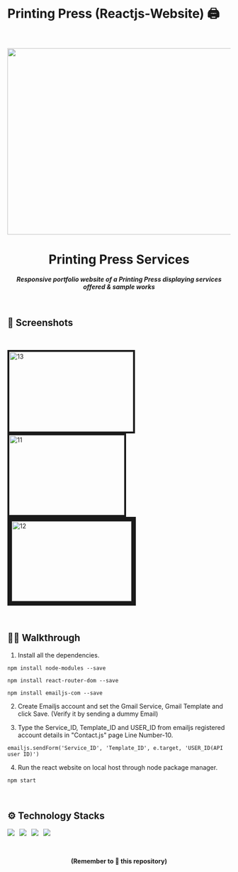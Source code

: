 # Printing Press (Reactjs-Website) 🖨
<br>
<p align="center">
  <a >
    <img src="https://github.com/U-c0de/Press-Services-React-Website/blob/main/Screenshots/vid1.gif" width="850" height="420" >
  </a>

  <h1 align="center"><b>Printing Press Services</b></h1>

  <p align="center">
    <i><b>Responsive portfolio website of  a Printing Press displaying services offered & sample works   </b></i> 
    <br />
  </p>
</p>
<br>

## 📸 Screenshots
<br>
<div class="row">
   <p> <img src="https://github.com/U-c0de/Press-Services-React-Website/blob/main/Screenshots/Screenshot%20(15).png" alt="13"  width="280" height="180" border="4">&nbsp;<img src="https://github.com/U-c0de/Press-Services-React-Website/blob/main/Screenshots/Screenshot%20(14).png" alt="11"  width="260" height="180" border="4">&nbsp;<img src="https://github.com/U-c0de/Press-Services-React-Website/blob/main/Screenshots/Screenshot%20(13).png" alt="12"  width="270" height="180" border="10"></p>
    </div>
<br>

## 👋🏻 Walkthrough

1. Install all the dependencies.
 
```
npm install node-modules --save
```
```
npm install react-router-dom --save
```
```
npm install emailjs-com --save
```

2. Create Emailjs account and set the Gmail Service, Gmail Template and click Save.
   (Verify it by sending a dummy Email) 
 
3. Type the Service_ID, Template_ID and USER_ID from emailjs registered account details in "Contact.js" page Line Number-10.

```
emailjs.sendForm('Service_ID', 'Template_ID', e.target, 'USER_ID(API user ID)')
```

4. Run the react website on local host through node package manager. 
  
```
npm start
```

<br>

## ⚙ Technology Stacks 


  <img src="https://img.shields.io/badge/javascript%20-%23092E20.svg?&style=for-the-badge&logo=javascript&logoColor=yellow"/>&ensp;   <img src="https://img.shields.io/badge/Reactjs-%231572B6.svg?&style=for-the-badge&logo=react&logoColor=white"/>&ensp;   <img src="https://img.shields.io/badge/CSS3%20-%234f0599.svg?&style=for-the-badge&logo=CSS3&logoColor=white"/>&ensp;   <img src="https://img.shields.io/badge/Html5%20-%23092E20.svg?&style=for-the-badge&logo=HTML5&logoColor=orange%22"/>   
  
<br>
  
  
<div class="footer">
  <p align="center"><b>(Remember to 🌟 this repository)</b> </p>
</div>
